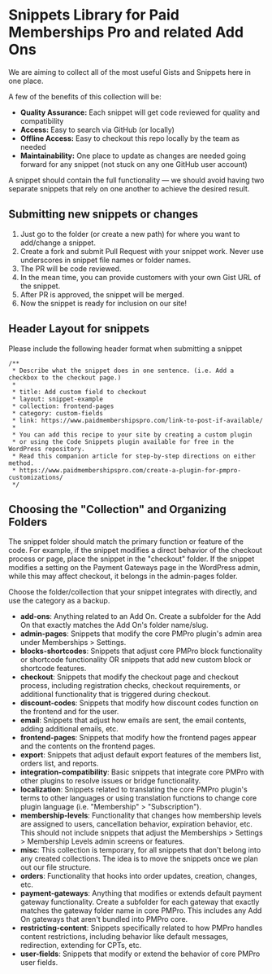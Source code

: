 # Snippets Library for Paid Memberships Pro and related Add Ons

We are aiming to collect all of the most useful Gists and Snippets here in one place.

A few of the benefits of this collection will be:

* **Quality Assurance:** Each snippet will get code reviewed for quality and compatibility
* **Access:** Easy to search via GitHub (or locally)
* **Offline Access:** Easy to checkout this repo locally by the team as needed
* **Maintainability:** One place to update as changes are needed going forward for any snippet (not stuck on any one GitHub user account)

A snippet should contain the full functionality — we should avoid having two separate snippets that rely on one another to achieve the desired result.

## Submitting new snippets or changes

1. Just go to the folder (or create a new path) for where you want to add/change a snippet.
2. Create a fork and submit Pull Request with your snippet work. Never use underscores in snippet file names or folder names.
3. The PR will be code reviewed.
4. In the mean time, you can provide customers with your own Gist URL of the snippet.
5. After PR is approved, the snippet will be merged.
6. Now the snippet is ready for inclusion on our site!

## Header Layout for snippets
Please include the following header format when submitting a snippet
```
/**
 * Describe what the snippet does in one sentence. (i.e. Add a checkbox to the checkout page.)
 * 
 * title: Add custom field to checkout
 * layout: snippet-example
 * collection: frontend-pages
 * category: custom-fields
 * link: https://www.paidmembershipspro.com/link-to-post-if-available/
 * 
 * You can add this recipe to your site by creating a custom plugin
 * or using the Code Snippets plugin available for free in the WordPress repository.
 * Read this companion article for step-by-step directions on either method.
 * https://www.paidmembershipspro.com/create-a-plugin-for-pmpro-customizations/
 */
```

## Choosing the "Collection" and Organizing Folders

The snippet folder should match the primary function or feature of the code. For example, if the snippet modifies a direct behavior of the checkout process or page, place the snippet in the "checkout" folder. If the snippet modifies a setting on the Payment Gateways page in the WordPress admin, while this may affect checkout, it belongs in the admin-pages folder.

Choose the folder/collection that your snippet integrates with directly, and use the category as a backup.

- **add-ons**: Anything related to an Add On. Create a subfolder for the Add On that exactly matches the Add On's folder name/slug.
- **admin-pages**: Snippets that modify the core PMPro plugin's admin area under Memberships > Settings.
- **blocks-shortcodes**: Snippets that adjust core PMPro block functionality or shortcode functionality OR snippets that add new custom block or shortcode features.
- **checkout**: Snippets that modify the checkout page and checkout process, including registration checks, checkout requirements, or additional functionality that is triggered during checkout.
- **discount-codes**: Snippets that modify how discount codes function on the frontend and for the user.
- **email**: Snippets that adjust how emails are sent, the email contents, adding additional emails, etc.
- **frontend-pages**: Snippets that modify how the frontend pages appear and the contents on the frontend pages.
- **export**: Snippets that adjust default export features of the members list, orders list, and reports.
- **integration-compatibility**: Basic snippets that integrate core PMPro with other plugins to resolve issues or bridge functionality.
- **localization**: Snippets related to translating the core PMPro plugin's terms to other languages or using translation functions to change core plugin language (i.e. "Membership" > "Subscription").
- **membership-levels**: Functionality that changes how membership levels are assigned to users, cancellation behavior, expiration behavior, etc. This should not include snippets that adjust the Memberships > Settings > Membership Levels admin screens or features.
- **misc**: This collection is temporary, for all snippets that don't belong into any created collections. The idea is to move the snippets once we plan out our file structure.
- **orders**: Functionality that hooks into order updates, creation, changes, etc.
- **payment-gateways**: Anything that modifies or extends default payment gateway functionality. Create a subfolder for each gateway that exactly matches the gateway folder name in core PMPro. This includes any Add On gateways that aren't bundled into PMPro core.
- **restricting-content**: Snippets specifically related to how PMPro handles content restrictions, including behavior like default messages, redirection, extending for CPTs, etc.
- **user-fields**: Snippets that modify or extend the behavior of core PMPro user fields.
